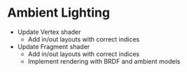 # Ambient Lighting
- Update Vertex shader
  - Add in/out layouts with correct indices
- Update Fragment shader
  - Add in/out layouts with correct indices
  - Implement rendering with BRDF and ambient models